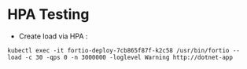 # HPA Testing

* Create load via HPA : 

```
kubectl exec -it fortio-deploy-7cb865f87f-k2c58 /usr/bin/fortio -- load -c 30 -qps 0 -n 3000000 -loglevel Warning http://dotnet-app
```

